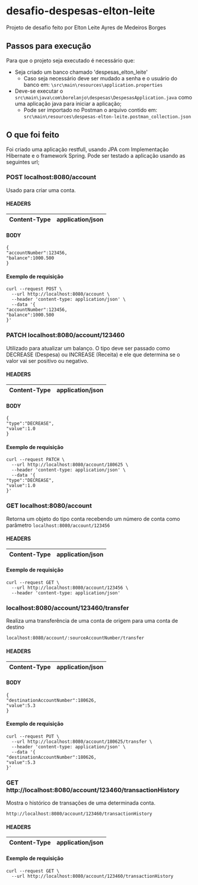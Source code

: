 # desafio-despesas-elton-leite

Projeto de desafio feito por Elton Leite Ayres de Medeiros Borges
## Passos para execução

Para que o projeto seja executado é necessário que:

 - Seja criado um banco chamado 'despesas_elton_leite'
	 - Caso seja necessário deve ser mudado a senha e o usuário do banco em: `\src\main\resources\application.properties`
 - Deve-se executar o `src\main\java\com\borelanjo\despesas\DespesasApplication.java` como uma aplicação java para iniciar a aplicação;
	 - Pode ser importado no Postman o arquivo contido em: `src\main\resources\despesas-elton-leite.postman_collection.json`

## O que foi feito

Foi criado uma aplicação restfull, usando JPA com Implementação Hibernate e o framework Spring. Pode ser testado a aplicação usando as seguintes url;

### POST localhost:8080/account

Usado para criar uma conta.

#### HEADERS
|Content-Type|application/json|
|-|-|

#### BODY
```
{
"accountNumber":123456,
"balance":1000.500
}
```
#### Exemplo de requisição

```
curl --request POST \
  --url http://localhost:8080/account \
  --header 'content-type: application/json' \
  --data '{
"accountNumber":123456,
"balance":1000.500
}'
```

### PATCH localhost:8080/account/123460

Utilizado para atualizar um balanço. O tipo deve ser passado como DECREASE (Despesa) ou INCREASE (Receita) e ele que determina se o valor vai ser positivo ou negativo.

#### HEADERS
|Content-Type|application/json|
|-|-|

#### BODY
```
{
"type":"DECREASE",
"value":1.0
}
```
#### Exemplo de requisição

```
curl --request PATCH \
  --url http://localhost:8080/account/180625 \
  --header 'content-type: application/json' \
  --data '{
"type":"DECREASE",
"value":1.0
}'
```

### GET localhost:8080/account

Retorna um objeto do tipo conta recebendo um número de conta como parâmetro
`localhost:8080/account/123456`

#### HEADERS
|Content-Type|application/json|
|-|-|


#### Exemplo de requisição

```
curl --request GET \
  --url http://localhost:8080/account/123456 \
  --header 'content-type: application/json'
```

### localhost:8080/account/123460/transfer

Realiza uma transferência de uma conta de origem para uma conta de destino

`localhost:8080/account/:sourceAccountNumber/transfer`

#### HEADERS
|Content-Type|application/json|
|-|-|

#### BODY
```
{
"destinationAccountNumber":180626,
"value":5.3
}
```
#### Exemplo de requisição

```
curl --request PUT \
  --url http://localhost:8080/account/180625/transfer \
  --header 'content-type: application/json' \
  --data '{
"destinationAccountNumber":180626,
"value":5.3
}'
```

### GET http://localhost:8080/account/123460/transactionHistory

Mostra o histórico de transações de uma determinada conta.

`http://localhost:8080/account/123460/transactionHistory`

#### HEADERS
|Content-Type|application/json|
|-|-|


#### Exemplo de requisição

```
curl --request GET \
  --url http://localhost:8080/account/123460/transactionHistory
```
